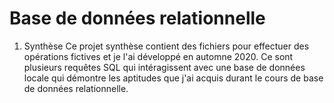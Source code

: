 # Base de données relationnelle

1. Synthèse
Ce projet synthèse contient des fichiers pour effectuer des opérations fictives et je l'ai développé en automne 2020. Ce sont plusieurs requêtes SQL qui intéragissent avec une base de données locale qui démontre les aptitudes que j'ai acquis durant le cours de base de données relationnelle.